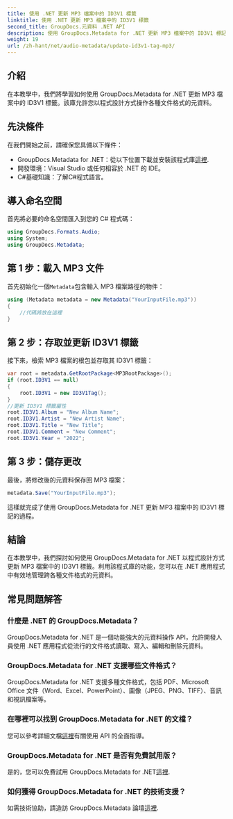 ```yaml
---
title: 使用 .NET 更新 MP3 檔案中的 ID3V1 標籤
linktitle: 使用 .NET 更新 MP3 檔案中的 ID3V1 標籤
second_title: GroupDocs.元資料 .NET API
description: 使用 GroupDocs.Metadata for .NET 更新 MP3 檔案中的 ID3V1 標記。請按照本教學輕鬆操作 .NET 應用程式中的元資料。
weight: 19
url: /zh-hant/net/audio-metadata/update-id3v1-tag-mp3/
---
```

## 介紹
在本教學中，我們將學習如何使用 GroupDocs.Metadata for .NET 更新 MP3 檔案中的 ID3V1 標籤。該庫允許您以程式設計方式操作各種文件格式的元資料。
## 先決條件
在我們開始之前，請確保您具備以下條件：
- GroupDocs.Metadata for .NET：從以下位置下載並安裝該程式庫[這裡](https://releases.groupdocs.com/metadata/net/).
- 開發環境：Visual Studio 或任何相容於 .NET 的 IDE。
- C#基礎知識：了解C#程式語言。

## 導入命名空間
首先將必要的命名空間匯入到您的 C# 程式碼：
```csharp
using GroupDocs.Formats.Audio;
using System;
using GroupDocs.Metadata;
```
## 第 1 步：載入 MP3 文件
首先初始化一個`Metadata`包含輸入 MP3 檔案路徑的物件：
```csharp
using (Metadata metadata = new Metadata("YourInputFile.mp3"))
{
    //代碼將放在這裡
}
```
## 第 2 步：存取並更新 ID3V1 標籤
接下來，檢索 MP3 檔案的根包並存取其 ID3V1 標籤：
```csharp
var root = metadata.GetRootPackage<MP3RootPackage>();
if (root.ID3V1 == null)
{
    root.ID3V1 = new ID3V1Tag();
}
//更新 ID3V1 標籤屬性
root.ID3V1.Album = "New Album Name";
root.ID3V1.Artist = "New Artist Name";
root.ID3V1.Title = "New Title";
root.ID3V1.Comment = "New Comment";
root.ID3V1.Year = "2022";
```
## 第 3 步：儲存更改
最後，將修改後的元資料保存回 MP3 檔案：
```csharp
metadata.Save("YourInputFile.mp3");
```
這樣就完成了使用 GroupDocs.Metadata for .NET 更新 MP3 檔案中的 ID3V1 標記的過程。

## 結論
在本教學中，我們探討如何使用 GroupDocs.Metadata for .NET 以程式設計方式更新 MP3 檔案中的 ID3V1 標籤。利用該程式庫的功能，您可以在 .NET 應用程式中有效地管理跨各種文件格式的元資料。

## 常見問題解答
### 什麼是 .NET 的 GroupDocs.Metadata？
GroupDocs.Metadata for .NET 是一個功能強大的元資料操作 API，允許開發人員使用 .NET 應用程式從流行的文件格式讀取、寫入、編輯和刪除元資料。
### GroupDocs.Metadata for .NET 支援哪些文件格式？
GroupDocs.Metadata for .NET 支援多種文件格式，包括 PDF、Microsoft Office 文件（Word、Excel、PowerPoint）、圖像（JPEG、PNG、TIFF）、音訊和視訊檔案等。
### 在哪裡可以找到 GroupDocs.Metadata for .NET 的文檔？
您可以參考詳細文檔[這裡](https://tutorials.groupdocs.com/metadata/net/)有關使用 API 的全面指導。
### GroupDocs.Metadata for .NET 是否有免費試用版？
是的，您可以免費試用 GroupDocs.Metadata for .NET[這裡](https://releases.groupdocs.com/).
### 如何獲得 GroupDocs.Metadata for .NET 的技術支援？
如需技術協助，請造訪 GroupDocs.Metadata 論壇[這裡](https://forum.groupdocs.com/c/metadata/14).